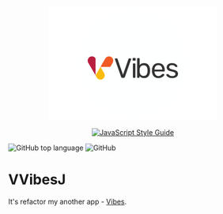 <p align="center">
  <img width="340" height="230" src="https://github.com/steelWinds/VVibes/blob/main/github/logo.png">
</p>

<div align="center">

<a href="https://github.com/standard/standard">![JavaScript Style Guide](https://cdn.rawgit.com/standard/standard/master/badge.svg)</a>

</div>

![GitHub top language](https://img.shields.io/github/languages/top/steelWinds/VVibes)
![GitHub](https://img.shields.io/github/license/steelWinds/VVibes)

# VVibesJ

It's refactor my another app - [Vibes](https://github.com/steelWinds/vibes).

